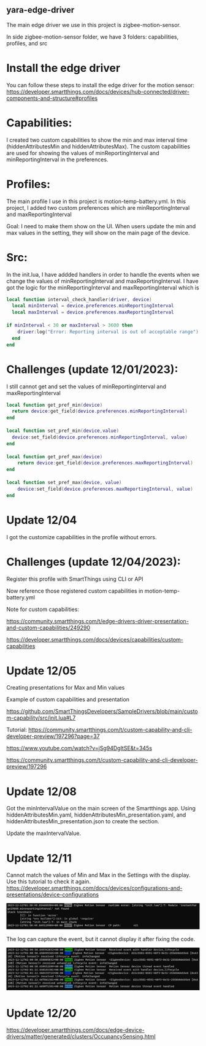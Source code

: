 ## yara-edge-driver

The main edge driver we use in this project is zigbee-motion-sensor.

In side zigbee-motion-sensor folder, we have 3 folders: capabilities, profiles, and src

# Install the edge driver

You can follow these steps to install the edge driver for the motion sensor: https://developer.smartthings.com/docs/devices/hub-connected/driver-components-and-structure#profiles

# Capabilities:

I created two custom capabilities to show the min and max interval time (hiddenAttributesMin and hiddenAttributesMax). The custom capabilities are used for showing the values of minReportingInterval and minReportingInterval in the preferences.

# Profiles:

The main profile I use in this project is motion-temp-battery.yml. In this project, I added two custom preferences which are minReportingInterval and maxReportingInterval

Goal: I need to make them show on the UI. When users update the min and max values in the setting, they will show on the main page of the device.

# Src:

In the init.lua, I have addded handlers in order to handle the events when we change the values of minReportingInterval and maxReportingInterval. I have got the logic for the minReportingInterval and maxReportingInterval which is

```lua
local function interval_check_handler(driver, device)
  local minInterval = device.preferences.minReportingInterval
  local maxInterval = device.preferences.maxReportingInterval

if minInterval < 30 or maxInterval > 3600 then
    driver:log("Error: Reporting interval is out of acceptable range")
  end
end
```

# Challenges (update 12/01/2023):

I still cannot get and set the values of minReportingInterval and maxReportingInterval

```lua
local function get_pref_min(device)
  return device:get_field(device.preferences.minReportingInterval)
end

local function set_pref_min(device,value)
  device:set_field(device.preferences.minReportingInterval, value)
end

local function get_pref_max(device)
    return device:get_field(device.preferences.maxReportingInterval)
end

local function set_pref_max(device, value)
    device:set_field(device.preferences.maxReportingInterval, value)
end
```

# Update 12/04

I got the customize capabilities in the profile without errors.

# Challenges (update 12/04/2023):

Register this profile with SmartThings using CLI or API

Now reference those registered custom capabilities in motion-temp-battery.yml

Note for custom capabilities:

https://community.smartthings.com/t/edge-drivers-driver-presentation-and-custom-capabilities/249290

https://developer.smartthings.com/docs/devices/capabilities/custom-capabilities

# Update 12/05

Creating presentations for Max and Min values

Example of custom capabilities and presentation

https://github.com/SmartThingsDevelopers/SampleDrivers/blob/main/custom-capability/src/init.lua#L7

Tutorial: https://community.smartthings.com/t/custom-capability-and-cli-developer-preview/197296?page=37

https://www.youtube.com/watch?v=jSg94DgItSE&t=345s

https://community.smartthings.com/t/custom-capability-and-cli-developer-preview/197296

# Update 12/08

Got the minIntervalValue on the main screen of the Smartthings app. Using hiddenAttributesMin.yaml, hiddenAttributesMin_presentation.yaml, and hiddenAttributesMin_presentation.json to create the section.

Update the maxIntervalValue.

# Update 12/11

Cannot match the values of Min and Max in the Settings with the display. Use this tutorial to check it again. https://developer.smartthings.com/docs/devices/configurations-and-presentations/device-configurations

![Alt text](image.png)

The log can capture the event, but it cannot display it after fixing the code. 

![Alt text](image-1.png)

# Update 12/20

https://developer.smartthings.com/docs/edge-device-drivers/matter/generated/clusters/OccupancySensing.html